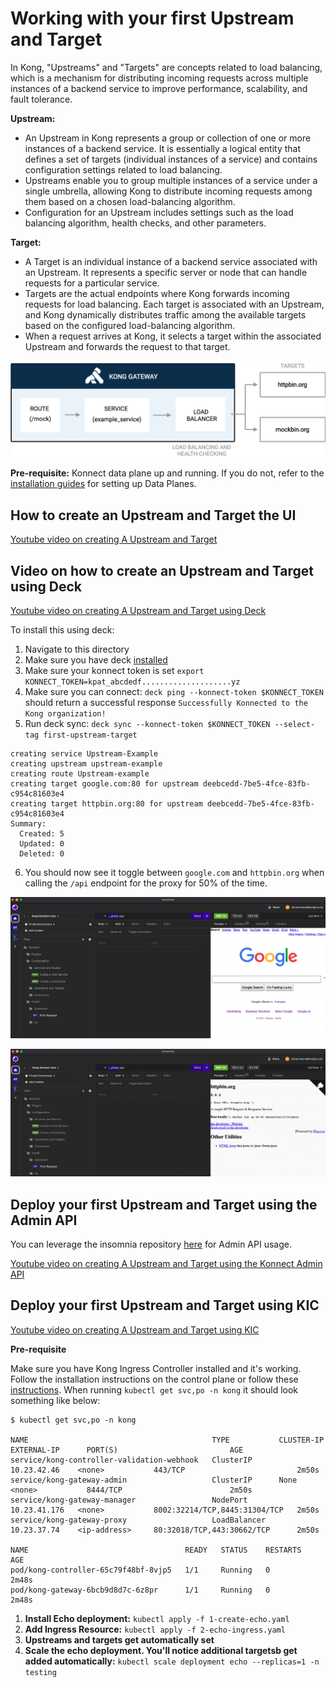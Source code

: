 # Working with your first Upstream and Target

In Kong, "Upstreams" and "Targets" are concepts related to load balancing, which is a mechanism for distributing incoming requests across multiple instances of a backend service to improve performance, scalability, and fault tolerance.

**Upstream:**

- An Upstream in Kong represents a group or collection of one or more instances of a backend service. It is essentially a logical entity that defines a set of targets (individual instances of a service) and contains configuration settings related to load balancing.
- Upstreams enable you to group multiple instances of a service under a single umbrella, allowing Kong to distribute incoming requests among them based on a chosen load-balancing algorithm.
- Configuration for an Upstream includes settings such as the load balancing algorithm, health checks, and other parameters.

**Target:**

- A Target is an individual instance of a backend service associated with an Upstream. It represents a specific server or node that can handle requests for a particular service.
- Targets are the actual endpoints where Kong forwards incoming requests for load balancing. Each target is associated with an Upstream, and Kong dynamically distributes traffic among the available targets based on the configured load-balancing algorithm.
- When a request arrives at Kong, it selects a target within the associated Upstream and forwards the request to that target.

![Upstream Targets](../images/upstream-targets.png)

**Pre-requisite:** Konnect data plane up and running. If you do not, refer to the [installation guides](../../install/) for setting up Data Planes.

## How to create an Upstream and Target the UI

[Youtube video on creating A Upstream and Target](https://youtu.be/vwrSEZ58fqA?si=oEXDE0K_qD-0wJHm)

## Video on how to create an Upstream and Target using Deck

[Youtube video on creating A Upstream and Target using Deck](https://youtu.be/VJMbFLlSfsc?si=AaP6Yq5S1BSvry9I)

To install this using deck:

1. Navigate to this directory
2. Make sure you have deck [installed](https://docs.konghq.com/deck/latest/installation/)
3. Make sure your konnect token is set `export KONNECT_TOKEN=kpat_abcdedf....................yz`
4. Make sure you can connect: `deck ping --konnect-token $KONNECT_TOKEN` should return a successful response `Successfully Konnected to the Kong organization!`
5. Run deck sync: `deck sync --konnect-token $KONNECT_TOKEN --select-tag first-upstream-target`

```
creating service Upstream-Example
creating upstream upstream-example
creating route Upstream-example
creating target google.com:80 for upstream deebcedd-7be5-4fce-83fb-c954c81603e4
creating target httpbin.org:80 for upstream deebcedd-7be5-4fce-83fb-c954c81603e4
Summary:
  Created: 5
  Updated: 0
  Deleted: 0
```

6. You should now see it toggle between `google.com` and `httpbin.org` when calling the `/api` endpoint for the proxy for 50% of the time.

![target 1](../images/target-1.png)


![target 2](../images/target-2.png)

## Deploy your first Upstream and Target using the Admin API

You can leverage the insomnia repository [here](https://github.com/Kong/konnect-quickstart-inso.git) for Admin API usage.

[Youtube video on creating A Upstream and Target using the Konnect Admin API](https://youtu.be/RBwPSnzqEYs?si=rsEOhdPH1VLWm3Im)

## Deploy your first Upstream and Target using KIC

[Youtube video on creating A Upstream and Target using KIC](https://youtu.be/BmD6OBN8iXw?si=f1g8gz58nOwmMahq)

**Pre-requisite**

Make sure you have Kong Ingress Controller installed and it's working. Follow the installation instructions on the control plane or follow these [instructions](../../install/kic-install/). When running  `kubectl get svc,po -n kong` it should look something like below:

```
$ kubectl get svc,po -n kong

NAME                                         TYPE           CLUSTER-IP     EXTERNAL-IP      PORT(S)                         AGE
service/kong-controller-validation-webhook   ClusterIP      10.23.42.46    <none>           443/TCP                         2m50s
service/kong-gateway-admin                   ClusterIP      None           <none>           8444/TCP                        2m50s
service/kong-gateway-manager                 NodePort       10.23.41.176   <none>           8002:32214/TCP,8445:31304/TCP   2m50s
service/kong-gateway-proxy                   LoadBalancer   10.23.37.74    <ip-address>     80:32018/TCP,443:30662/TCP      2m50s

NAME                                   READY   STATUS    RESTARTS   AGE
pod/kong-controller-65c79f48bf-8vjp5   1/1     Running   0          2m48s
pod/kong-gateway-6bcb9d8d7c-6z8pr      1/1     Running   0          2m48s
```

1. **Install Echo deployment:** `kubectl apply -f 1-create-echo.yaml`
2. **Add Ingress Resource:** `kubectl apply -f 2-echo-ingress.yaml` 
3. **Upstreams and targets get automatically set**
4. **Scale the echo deployment. You'll notice additional targetsb get added automatically:**  `kubectl scale deployment echo --replicas=1 -n testing`